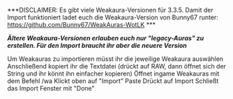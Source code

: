 ***DISCLAIMER: Es gibt viele Weakaura-Versionen für 3.3.5. Damit der Import funktioniert ladet euch die Weakaura-Version von Bunny67 runter: https://github.com/Bunny67/WeakAuras-WotLK *** 

***Ältere Weakaura-Versionen erlauben euch nur "legacy-Auras" zu erstellen. Für den Import braucht ihr aber die neuere Version***

Um Weakauras zu importieren müsst ihr die jeweilige Weakaura auswählen
Anschließend kopiert ihr die Textdatei (drückt auf RAW, dann öffnet sich der String und ihr könnt ihn einfacher kopieren)
Öffnet ingame Weakauras mit dem Befehl /wa
Klickt oben auf "Import"
Paste
Drückt auf Import
Schließt das Import Fenster mit "Done"
